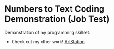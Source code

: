 # Numbers to Text Coding Demonstration (Job Test)

Demonstration of my programming skillset.

- Check out my other work! [ArtStation](https://www.artstation.com/rsspeacemaker/)
